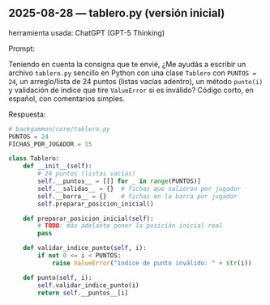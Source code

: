 ## 2025-08-28 — tablero.py (versión inicial)

 herramienta usada: ChatGPT (GPT-5 Thinking)

Prompt:

Teniendo en cuenta la consigna que te envié, ¿Me ayudás a escribir un archivo `tablero.py` sencillo en Python con una clase `Tablero` con `PUNTOS = 24`, un arreglo/lista de 24 puntos (listas vacías adentro), un método `punto(i)` y validación de índice que tire `ValueError` si es inválido? Código corto, en español, con comentarios simples.

Respuesta:

```python
# backgammon/core/tablero.py
PUNTOS = 24
FICHAS_POR_JUGADOR = 15

class Tablero:
    def __init__(self):
        # 24 puntos (listas vacías)
        self.__puntos__ = [[] for _ in range(PUNTOS)]
        self.__salidas__ = {}  # fichas que salieron por jugador
        self.__barra__ = {}    # fichas en la barra por jugador
        self.preparar_posicion_inicial()

    def preparar_posicion_inicial(self):
        # TODO: más adelante poner la posición inicial real
        pass

    def validar_indice_punto(self, i):
        if not 0 <= i < PUNTOS:
            raise ValueError("índice de punto inválido: " + str(i))

    def punto(self, i):
        self.validar_indice_punto(i)
        return self.__puntos__[i]